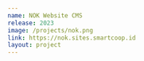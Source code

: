 ```yaml
---
name: NOK Website CMS
release: 2023
image: /projects/nok.png
link: https://nok.sites.smartcoop.id
layout: project
---
```

